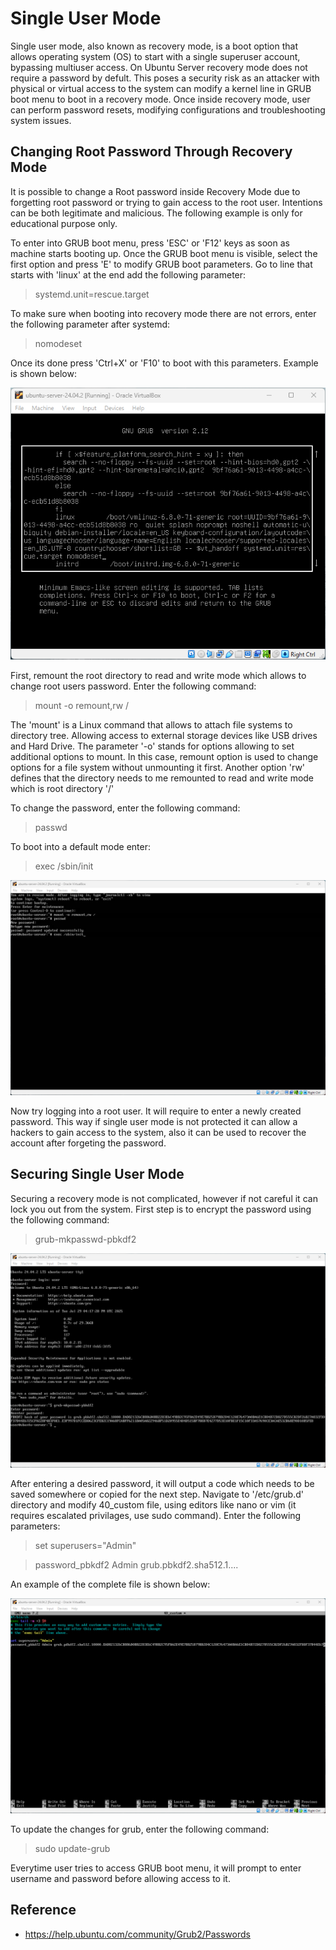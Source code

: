 # Single User Mode
Single user mode, also known as recovery mode, is a boot option that allows operating system (OS) to start with a single superuser account, bypassing multiuser access.
On Ubuntu Server recovery mode does not require a password by defult. This poses a security risk as an attacker with physical or virtual access to the system can modify a kernel line in GRUB boot menu to boot in a recovery mode. Once inside recovery mode, user can perform password resets, modifying configurations and troubleshooting system issues.

## Changing Root Password Through Recovery Mode
It is possible to change a Root password inside Recovery Mode due to forgetting root password or trying to gain access to the root user. Intentions can be both legitimate and malicious. The following example is only for educational purpose only.

To enter into GRUB boot menu, press 'ESC' or 'F12' keys as soon as machine starts booting up. Once the GRUB boot menu is visible, select the first option and press 'E' to modify GRUB boot parameters. Go to line that starts with 'linux' at the end add the following parameter:
> systemd.unit=rescue.target

To make sure when booting into recovery mode there are not errors, enter the following parameter after systemd:
> nomodeset

Once its done press 'Ctrl+X' or 'F10' to boot with this parameters. Example is shown below:

![GRUB boot parameters](screenshots/recoverymode_2.png)

First, remount the root directory to read and write mode which allows to change root users password. Enter the following command:
> mount -o remount,rw /

The 'mount' is a Linux command that allows to attach file systems to directory tree. Allowing access to external storage devices like USB drives and Hard Drive. The parameter '-o' stands for options allowing to set additional options to mount. In this case, remount option is used to change options for a file system without unmounting it first. Another option 'rw' defines that the directory needs to me remounted to read and write mode which is root directory '/'

To change the password, enter the following command:
> passwd

To boot into a default mode enter:
> exec /sbin/init

![Changing Root Password](screenshots/recoverymode_3.png)

Now try logging into a root user. It will require to enter a newly created password. This way if single user mode is not protected it can allow a hackers to gain access to the system, also it can be used to recover the account after forgeting the password.

## Securing Single User Mode
Securing a recovery mode is not complicated, however if not careful it can lock you out from the system. First step is to encrypt the password using the following command:
> grub-mkpasswd-pbkdf2

![Encrypting Password](screenshots/recoverymode_4.png)

After entering a desired password, it will output a code which needs to be saved somewhere or copied for the next step.
Navigate to '/etc/grub.d' directory and modify 40_custom file, using editors like nano or vim (it requires escalated privilages, use sudo command). Enter the following parameters:
> set superusers="Admin"

> password_pbkdf2 Admin grub.pbkdf2.sha512.1....

An example of the complete file is shown below:

![Setting a Password](screenshots/recoverymode_6.png)

To update the changes for grub, enter the following command:
> sudo update-grub

Everytime user tries to access GRUB boot menu, it will prompt to enter username and password before allowing access to it.

## Reference
- https://help.ubuntu.com/community/Grub2/Passwords
